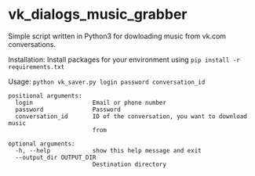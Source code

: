 # vk_dialogs_music_grabber

Simple script written in Python3 for dowloading music from vk.com conversations.

Installation:
Install packages for your environment using 
```pip install -r requirements.txt```

Usage:
```python vk_saver.py login password conversation_id```

    positional arguments:
      login                 Email or phone number
      password              Password
      conversation_id       ID of the conversation, you want to download music
                            from

    optional arguments:
      -h, --help            show this help message and exit
      --output_dir OUTPUT_DIR
                            Destination directory

